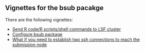 
## Vignettes for the bsub pacakge

There are the following vignettes:

- [Send R code/R scripts/shell commands to LSF cluster](https://jokergoo.github.io/bsub_vignettes/bsub_intro.html)
- [Configure bsub package](https://jokergoo.github.io/bsub_vignettes/configure_bsub_package.html)
- [What if you need to establish two ssh connections to reach the submission node](https://jokergoo.github.io/bsub_vignettes/two_ssh.html)
